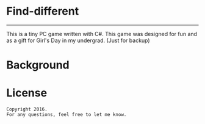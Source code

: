 # Find-different
-----------------

This is a tiny PC game written with C#. This game was designed for fun and as a gift for Girl's Day in my undergrad. (Just for backup)

# Background


# License
    Copyright 2016.
    For any questions, feel free to let me know.
